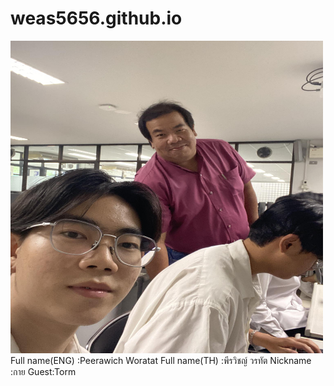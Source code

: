 # weas5656.github.io
<img src="peerawich.jpg" alt="peerawich" style="height: 500px; width:500px;"/>
Full name(ENG) :Peerawich Woratat
Full name(TH) :พีรวิชญ์ วรทัต
Nickname :กาย
Guest:Torm
